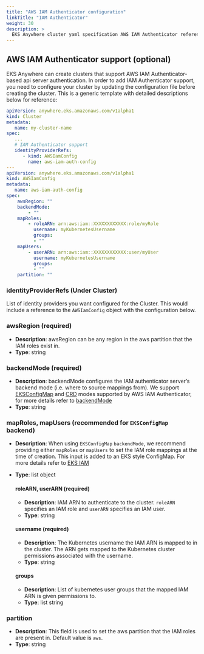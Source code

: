 ```yaml
---
title: "AWS IAM Authenticator configuration"
linkTitle: "IAM Authenticator"
weight: 30
description: >
  EKS Anywhere cluster yaml specification AWS IAM Authenticator reference
---
```


## AWS IAM Authenticator support (optional)
EKS Anywhere can create clusters that support AWS IAM Authenticator-based api server authentication.
In order to add IAM Authenticator support, you need to configure your cluster by updating the configuration file before creating the cluster.
This is a generic template with detailed descriptions below for reference:
```yaml
apiVersion: anywhere.eks.amazonaws.com/v1alpha1
kind: Cluster
metadata:
   name: my-cluster-name
spec:
   ...
   # IAM Authenticator support
   identityProviderRefs:
      - kind: AWSIamConfig
        name: aws-iam-auth-config
---
apiVersion: anywhere.eks.amazonaws.com/v1alpha1
kind: AWSIamConfig
metadata:
   name: aws-iam-auth-config
spec:
    awsRegion: ""
    backendMode:
        - ""
    mapRoles:
        - roleARN: arn:aws:iam::XXXXXXXXXXXX:role/myRole
          username: myKubernetesUsername
          groups:
          - ""
    mapUsers:
        - userARN: arn:aws:iam::XXXXXXXXXXXX:user/myUser
          username: myKubernetesUsername
          groups:
          - ""
    partition: ""
```
### __identityProviderRefs__ (Under Cluster)
List of identity providers you want configured for the Cluster.
This would include a reference to the `AWSIamConfig` object with the configuration below.

### __awsRegion__ (required)
* __Description__: awsRegion can be any region in the aws partition that the IAM roles exist in.
* __Type__: string

### __backendMode__ (required)
* __Description__: backendMode configures the IAM authenticator server’s backend mode (i.e. where to source mappings from). We support [EKSConfigMap](https://github.com/kubernetes-sigs/aws-iam-authenticator#eksconfigmap) and [CRD](https://github.com/kubernetes-sigs/aws-iam-authenticator#crd-alpha) modes supported by AWS IAM Authenticator, for more details refer to [backendMode](https://github.com/kubernetes-sigs/aws-iam-authenticator#4-create-iam-roleuser-to-kubernetes-usergroup-mappings)
* __Type__: string

### __mapRoles__,  __mapUsers__ (recommended for `EKSConfigMap` backend)
* __Description__: When using `EKSConfigMap` `backendMode`, we recommend providing either `mapRoles` or `mapUsers` to set the IAM role mappings at the time of creation. This input is added to an EKS style ConfigMap. For more details refer to [EKS IAM](https://docs.aws.amazon.com/eks/latest/userguide/add-user-role.html)
* __Type__: list object

  #### __roleARN__, __userARN__ (required)
  * __Description__: IAM ARN to authenticate to the cluster. `roleARN` specifies an IAM role and `userARN` specifies an IAM user.
  * __Type__: string

  #### __username__ (required)
  * __Description__: The Kubernetes username the IAM ARN is mapped to in the cluster. The ARN gets mapped to the Kubernetes cluster permissions associated with the username.
  * __Type__: string

  #### __groups__
  * __Description__: List of kubernetes user groups that the mapped IAM ARN is given permissions to.
  * __Type__: list string

### __partition__
* __Description__: This field is used to set the aws partition that the IAM roles are present in. Default value is `aws`.
* __Type__: string